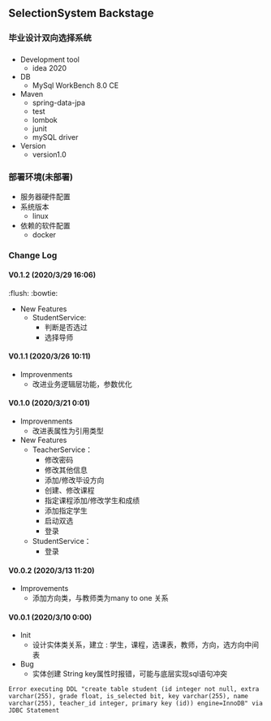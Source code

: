 ## SelectionSystem Backstage

### 毕业设计双向选择系统 

###
* Development tool
    * idea 2020
* DB
    * MySql WorkBench 8.0 CE
* Maven
    * spring-data-jpa
    * test
    * lombok
    * junit
    * mySQL driver
* Version
    * version1.0


### 部署环境(未部署)
* 服务器硬件配置
* 系统版本
    * linux
* 依赖的软件配置
    * docker

### Change Log
#### V0.1.2 (2020/3/29 16:06) 
:flush: :bowtie:
* New Features 
    * StudentService: 
         * 判断是否选过
         * 选择导师

#### V0.1.1 (2020/3/26 10:11)

* Improvenments 
    * 改进业务逻辑层功能，参数优化
    

#### V0.1.0 (2020/3/21 0:01)

* Improvenments 
    * 改进表属性为引用类型
* New Features
    * TeacherService：
        * 修改密码
        * 修改其他信息
        * 添加/修改毕设方向
        * 创建、修改课程
        * 指定课程添加/修改学生和成绩
        * 添加指定学生
        * 启动双选
        * 登录  
    * StudentService：
        * 登录     
        
#### V0.0.2 (2020/3/13 11:20)

* Improvements
    * 添加方向类，与教师类为many to one 关系
            
#### V0.0.1 (2020/3/10 0:00)
* Init
    * 设计实体类关系，建立 : 学生，课程，选课表，教师，方向，选方向中间表
* Bug 
    * 实体创建 String key属性时报错，可能与底层实现sql语句冲突
```text
Error executing DDL "create table student (id integer not null, extra varchar(255), grade float, is_selected bit, key varchar(255), name varchar(255), teacher_id integer, primary key (id)) engine=InnoDB" via JDBC Statement
```

